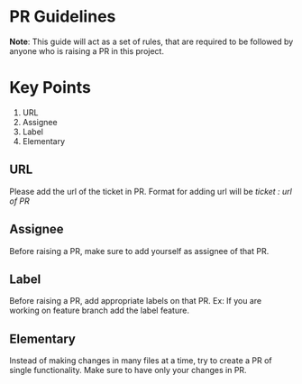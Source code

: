 # PR Guidelines


**Note**: This guide will act as a set of rules, that are required to be followed by anyone who is raising a PR in this project.

# Key Points

1. URL
2. Assignee
3. Label
4. Elementary

## URL
Please add the url of the ticket in PR.
Format for adding url will be *ticket : url of PR*

## Assignee
Before raising a PR, make sure to add yourself as assignee of that PR.

## Label
Before raising a PR, add appropriate labels on that PR. 
Ex: If you are working on feature branch add the label feature.

## Elementary
Instead of making changes in many files at a time, try to create a PR of single functionality.
Make sure to have only your changes in PR. 
